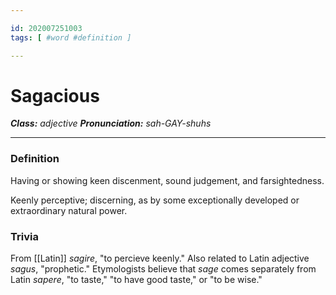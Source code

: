```yaml
---

id: 202007251003
tags: [ #word #definition ]

---
```


# Sagacious
**_Class:_** *adjective*
**_Pronunciation:_** *sah-GAY-shuhs*

---

### Definition
Having or showing keen discenment, sound judgement, and farsightedness.

Keenly perceptive; discerning, as by some exceptionally developed or extraordinary natural power.

### Trivia
From [[Latin]] *sagire*, "to percieve keenly." Also related to Latin adjective *sagus*, "prophetic." Etymologists believe that *sage* comes separately from Latin *sapere*, "to taste," "to have good taste," or "to be wise."